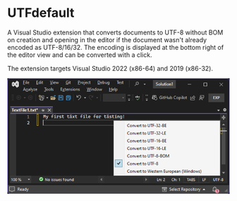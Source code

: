 # UTFdefault

A Visual Studio extension that converts documents to UTF-8 without BOM on creation and opening in the editor if the document wasn't already encoded as UTF-8/16/32. The encoding is displayed at the bottom right of the editor view and can be converted with a click.

The extension targets Visual Studio 2022 (x86-64) and 2019 (x86-32).

![Display current encoding and encoding conversion](preview.png)

